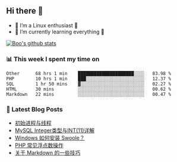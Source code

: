 ## Hi there 👋
* 🔭 I’m a Linux enthusiast 🐧️
* 🏃️ I’m currently learning everything 🏃️

[![Boo's github stats](https://github-readme-stats.vercel.app/api?username=0xAiKang)](https://github.com/anuraghazra/github-readme-stats)

<!-- [![Most Used Langs](https://github-readme-stats.vercel.app/api/top-langs/?username=0xAiKang)](https://github.com/anuraghazra/github-readme-stats) -->

### 📊 This week I spent my time on
<!--START_SECTION:waka-->
```text
Other      68 hrs 1 min    █████████████████████░░░░   83.98 % 
PHP        10 hrs 1 min    ███░░░░░░░░░░░░░░░░░░░░░░   12.37 % 
SQL        1 hr 50 mins    ▓░░░░░░░░░░░░░░░░░░░░░░░░   02.27 % 
HTML       30 mins         ░░░░░░░░░░░░░░░░░░░░░░░░░   00.62 % 
Markdown   22 mins         ░░░░░░░░░░░░░░░░░░░░░░░░░   00.47 % 
```
<!--END_SECTION:waka-->

### 📕 Latest Blog Posts
<!-- BLOG-POST-LIST:START -->
- [初始进程与线程](https://www.0x2beace.com/initial-process-and-thread/)
- [MySQL Integer类型与INT(11)详解](https://www.0x2beace.com/mysql-integer-type-and-int-11-detailed-explanation/)
- [Windows 如何安装 Swoole？](https://www.0x2beace.com/how-to-install-swoole-on-windows/)
- [PHP 常见浮点数操作](https://www.0x2beace.com/php-common-floating-point-operations/)
- [关于 Markdown 的一些技巧](https://www.0x2beace.com/some-tips-about-markdown/)
<!-- BLOG-POST-LIST:END -->

